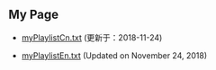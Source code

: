 ## My Page


- [myPlaylistCn.txt](https://tvplayersupport.github.io/OnlyForMe/myPlaylistCn.txt.zip) (更新于：2018-11-24)

- [myPlaylistEn.txt](https://tvplayersupport.github.io/OnlyForMe/myPlaylistEn.txt.zip) (Updated on November 24, 2018)

